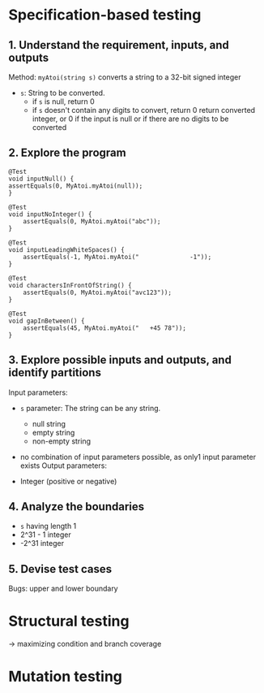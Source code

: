 # Specification-based testing

## 1. Understand the requirement, inputs, and outputs

Method: `myAtoi(string s)`
converts a string to a 32-bit signed integer

- `s`: String to be converted.
    - if `s` is null, return 0
    - if `s` doesn't contain any digits to convert, return 0
      return converted integer, or 0 if the input is null or if there are no digits to be converted

## 2. Explore the program

```
@Test
void inputNull() {
assertEquals(0, MyAtoi.myAtoi(null));
}

@Test
void inputNoInteger() {
    assertEquals(0, MyAtoi.myAtoi("abc"));
}

@Test
void inputLeadingWhiteSpaces() {
    assertEquals(-1, MyAtoi.myAtoi("              -1"));
}

@Test
void charactersInFrontOfString() {
    assertEquals(0, MyAtoi.myAtoi("avc123"));
}

@Test
void gapInBetween() {
    assertEquals(45, MyAtoi.myAtoi("   +45 78"));
}
```

## 3. Explore possible inputs and outputs, and identify partitions
Input parameters:
- `s` parameter: The string can be any string.
  - null string
  - empty string
  - non-empty string
  
- no combination of input parameters possible, as only1 input parameter exists
Output parameters:
-  Integer (positive or negative)

## 4. Analyze the boundaries
- `s` having length 1
- 2^31 - 1 integer
- -2^31 integer

## 5. Devise test cases


Bugs:
upper and lower boundary


# Structural testing

-> maximizing condition and branch coverage

# Mutation testing